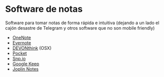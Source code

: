 # Software de notas

Software para tomar notas de forma rápida e intuitiva (dejando a un lado el cajón desastre de Telegram y otros software que no son mobile friendly)

- [OneNote](https://www.onenote.com/)
- [Evernote](https://evernote.com/intl/es)
- [DEVONthink](https://www.devontechnologies.com/apps/devonthink) (OSX)
- [Pocket](https://getpocket.com/)
- [Snp.io](https://snp.io/)
- [Google Keep](https://keep.google.com)
- [Joplin Notes](https://github.com/laurent22/joplin)
